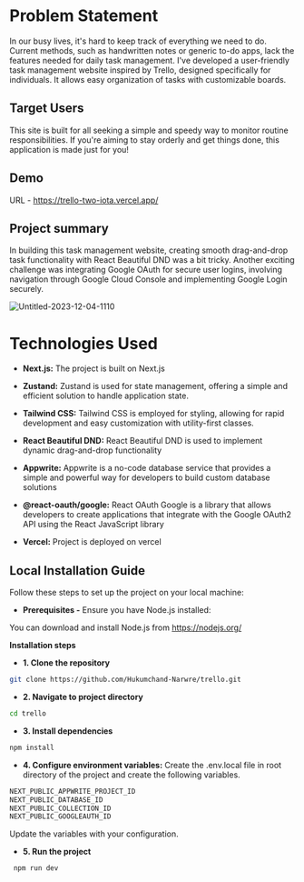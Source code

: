 # Problem Statement

In our busy lives, it's hard to keep track of everything we need to do. Current methods, such as handwritten notes or generic to-do apps, lack the features needed for  daily task management. I've developed a user-friendly task management website inspired by Trello, designed specifically for individuals. It allows easy organization of tasks with customizable boards.

## Target Users

This site is built for all se­eking a simple and spee­dy way to monitor routine responsibilities. If you're­ aiming to stay orderly and get things done, this application is made­ just for you!

## Demo

URL - https://trello-two-iota.vercel.app/

## Project summary

In building this task management website, creating smooth drag-and-drop task functionality with React Beautiful DND was a bit tricky. Another exciting challenge was integrating Google OAuth for secure user logins, involving navigation through Google Cloud Console and implementing Google Login securely.


![Untitled-2023-12-04-1110](https://github.com/Hukumchand-Narwre/SnapList/assets/85044429/2cb54993-d5e9-4f8c-bca5-1a87673c7d1c)


# Technologies Used

- **Next.js:** The project is built on Next.js
  
- **Zustand:** Zustand is used for state management, offering a simple and efficient solution to handle application state.

- **Tailwind CSS:** Tailwind CSS is employed for styling, allowing for rapid development and easy customization with utility-first classes.

- **React Beautiful DND:** React Beautiful DND is used to implement dynamic drag-and-drop functionality

- **Appwrite:** Appwrite is a no-code database service that provides a simple and powerful way for developers to build custom database solutions

- **@react-oauth/google:** React OAuth Google is a library that allows developers to create applications that integrate with the Google OAuth2 API using the React JavaScript library
  
- **Vercel:** Project is deployed on vercel

## Local Installation Guide

Follow these steps to set up the project on your local machine:

- **Prerequisites -**
Ensure you have Node.js installed:

You can download and install Node.js from https://nodejs.org/

**Installation steps**
- **1. Clone the repository**
```bash
git clone https://github.com/Hukumchand-Narwre/trello.git
```
- **2. Navigate to project directory**
```bash
cd trello
```
- **3. Install dependencies**
```bash
npm install
```
- **4. Configure environment variables:**
Create the .env.local file in root directory of the project  and create the following variables.
```bash
NEXT_PUBLIC_APPWRITE_PROJECT_ID
NEXT_PUBLIC_DATABASE_ID
NEXT_PUBLIC_COLLECTION_ID
NEXT_PUBLIC_GOOGLEAUTH_ID
```
Update the variables with your configuration.
- **5. Run the project**
```bash
 npm run dev
```
